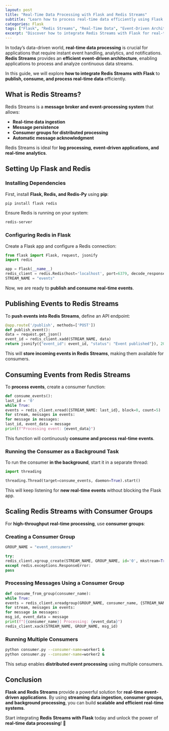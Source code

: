 ```yaml
---
layout: post
title: "Real-Time Data Processing with Flask and Redis Streams"
subtitle: "Learn how to process real-time data efficiently using Flask and Redis Streams"
categories: Flask
tags: ["Flask", "Redis Streams", "Real-Time Data", "Event-Driven Architecture", "Streaming", "Python", "Redis"]
excerpt: "Discover how to integrate Redis Streams with Flask for real-time data processing. Learn how to publish, consume, and process streaming data efficiently."
---
```

In today’s data-driven world, **real-time data processing** is crucial for applications that require instant event handling, analytics, and notifications. **Redis Streams** provides an **efficient event-driven architecture**, enabling applications to process and analyze continuous data streams.

In this guide, we will explore **how to integrate Redis Streams with Flask** to **publish, consume, and process real-time data** efficiently.

## What is Redis Streams?

Redis Streams is a **message broker and event-processing system** that allows:

- **Real-time data ingestion**
- **Message persistence**
- **Consumer groups for distributed processing**
- **Automatic message acknowledgment**

Redis Streams is ideal for **log processing, event-driven applications, and real-time analytics**.

## Setting Up Flask and Redis

### Installing Dependencies

First, install **Flask, Redis, and Redis-Py** using **pip**:

```sh
pip install flask redis
```

Ensure Redis is running on your system:

```sh
redis-server
```

### Configuring Redis in Flask

Create a Flask app and configure a Redis connection:

```python
from flask import Flask, request, jsonify
import redis

app = Flask(__name__)
redis_client = redis.Redis(host='localhost', port=6379, decode_responses=True)
STREAM_NAME = "events"
```

Now, we are ready to **publish and consume real-time events**.

## Publishing Events to Redis Streams

To **push events into Redis Streams**, define an API endpoint:

```python
@app.route('/publish', methods=['POST'])
def publish_event():
data = request.get_json()
event_id = redis_client.xadd(STREAM_NAME, data)
return jsonify({"event_id": event_id, "status": "Event published"}), 201
```

This will **store incoming events in Redis Streams**, making them available for consumers.

## Consuming Events from Redis Streams

To **process events**, create a consumer function:

```python
def consume_events():
last_id = '0'
while True:
events = redis_client.xread({STREAM_NAME: last_id}, block=0, count=5)
for stream, messages in events:
for message in messages:
last_id, event_data = message
print(f"Processing event: {event_data}")
```

This function will continuously **consume and process real-time events**.

### Running the Consumer as a Background Task

To run the consumer **in the background**, start it in a separate thread:

```python
import threading

threading.Thread(target=consume_events, daemon=True).start()
```

This will keep listening for **new real-time events** without blocking the Flask app.

## Scaling Redis Streams with Consumer Groups

For **high-throughput real-time processing**, use **consumer groups**:

### Creating a Consumer Group

```python
GROUP_NAME = "event_consumers"

try:
redis_client.xgroup_create(STREAM_NAME, GROUP_NAME, id='0', mkstream=True)
except redis.exceptions.ResponseError:
pass
```

### Processing Messages Using a Consumer Group

```python
def consume_from_group(consumer_name):
while True:
events = redis_client.xreadgroup(GROUP_NAME, consumer_name, {STREAM_NAME: ">"}, count=5, block=5000)
for stream, messages in events:
for message in messages:
msg_id, event_data = message
print(f"[{consumer_name}] Processing: {event_data}")
redis_client.xack(STREAM_NAME, GROUP_NAME, msg_id)
```

### Running Multiple Consumers

```sh
python consumer.py --consumer-name=worker1 &
python consumer.py --consumer-name=worker2 &
```

This setup enables **distributed event processing** using multiple consumers.

## Conclusion

**Flask and Redis Streams** provide a powerful solution for **real-time event-driven applications**. By using **streaming data ingestion, consumer groups, and background processing**, you can build **scalable and efficient real-time systems**.

Start integrating **Redis Streams with Flask** today and unlock the power of **real-time data processing**! 🚀  
